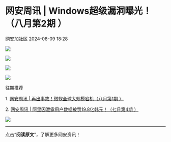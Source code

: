 #  网安周讯 | Windows超级漏洞曝光！（八月第2期 ）   
 网安加社区   2024-08-09 18:28  
  
![](https://mmbiz.qpic.cn/sz_mmbiz_jpg/nmic4AsdMAVYTSYrOVjzk5dA6vTU8665W7iazH8QJTt6gzslT0KBib2hQuAJTNwgXyD9l26ziazE7s1g9VsCqDZd2Q/640?wx_fmt=jpeg&from=appmsg "")  
  
![](https://mmbiz.qpic.cn/sz_mmbiz_jpg/nmic4AsdMAVYTSYrOVjzk5dA6vTU8665WR1caSoUm4FBuVa7R0w6ic0dcKaGvGhCFSicQCGpF4zDqybnhQ0tY4mYA/640?wx_fmt=jpeg&from=appmsg "")  
  
![](https://mmbiz.qpic.cn/sz_mmbiz_jpg/nmic4AsdMAVYTSYrOVjzk5dA6vTU8665WqwT4KAqgHSTYhbNSRnylicgb1pzAIeADnicR8UpnrpEe5PZQyaThQ4NQ/640?wx_fmt=jpeg&from=appmsg "")  
  
![](https://mmbiz.qpic.cn/sz_mmbiz_jpg/nmic4AsdMAVYTSYrOVjzk5dA6vTU8665WMCuY4HphNeQzPfB7BrNty7ibdicBHSbSC30kyADYeQtJR4qd0ZIib0w4Q/640?wx_fmt=jpeg&from=appmsg "")  
  
  
往期推荐  
  
  
1. [网安周讯 | 再出事故！微软全球大规模宕机（八月第1期 ）](http://mp.weixin.qq.com/s?__biz=Mzg4MjQ4MjM4OA==&mid=2247516372&idx=2&sn=74a0ed3d0597534bb3dd7719145f2b6f&chksm=cf54cd6ff823447911a931d0b79e24d5d01e0859ab1e0939bd3de9dc9eef9844ceaa1789da69&scene=21#wechat_redirect)  
  
  
  
2. [网安周讯 | 阿里因泄露用户数据被罚19.8亿韩元！（七月第4期 ）](http://mp.weixin.qq.com/s?__biz=Mzg4MjQ4MjM4OA==&mid=2247515903&idx=1&sn=7deaa63284cf25fc9710e551e3c0e28a&chksm=cf54f344f8237a5273d82065ac7fb950d7f1b185ce0b67dade55e8f8c1e6469fc72792f9884c&scene=21#wechat_redirect)  
  
  
  
  
![](https://mmbiz.qpic.cn/sz_mmbiz_gif/nmic4AsdMAVaoicsc6Ope4c4mGNDbPNkLdSCnWDgF3IGTicibVVV5COfKWtDKDUM88xwibuWFRI6QjlH2618ZHWp3xA/640?wx_fmt=gif&from=appmsg&wxfrom=5&wx_lazy=1&wx_co=1&tp=webp "")  
  
  
  
  
****  
点击“**阅读原文**”，了解更多网安资讯！  
  
